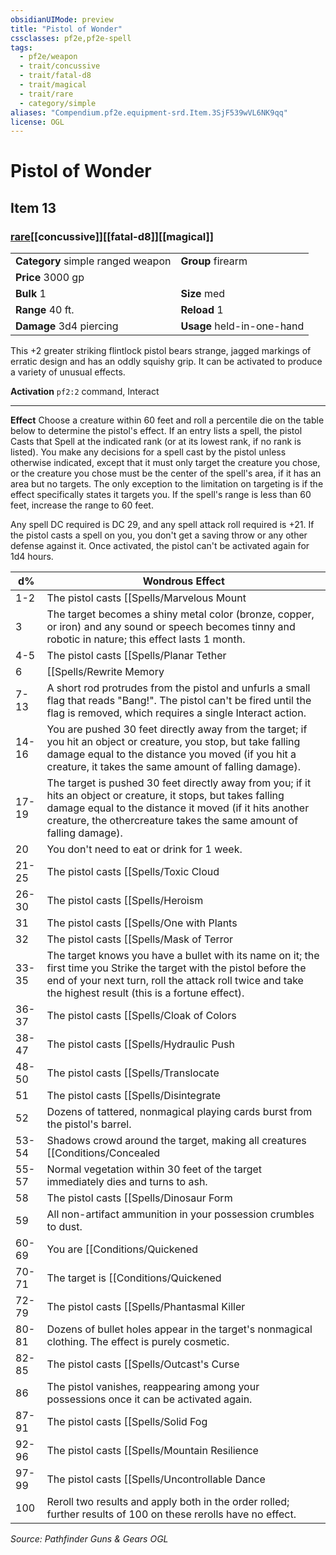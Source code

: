 ```yaml
---
obsidianUIMode: preview
title: "Pistol of Wonder"
cssclasses: pf2e,pf2e-spell
tags:
  - pf2e/weapon
  - trait/concussive
  - trait/fatal-d8
  - trait/magical
  - trait/rare
  - category/simple
aliases: "Compendium.pf2e.equipment-srd.Item.3SjF539wVL6NK9qq"
license: OGL
---
```

# Pistol of Wonder
## Item 13
### [rare](rare "Rare Rarity Trait")[[concussive]][[fatal-d8]][[magical]]

|  |  |
| -- | -- |
| **Category** simple ranged weapon | **Group** firearm |
| **Price** 3000 gp |  |
| **Bulk** 1 | **Size** med |
|**Range** 40 ft.| **Reload** 1|
| **Damage** 3d4 piercing  | **Usage** held-in-one-hand |



This +2 greater striking flintlock pistol bears strange, jagged markings of erratic design and has an oddly squishy grip. It can be activated to produce a variety of unusual effects.

**Activation** `pf2:2` command, Interact

* * *

**Effect** Choose a creature within 60 feet and roll a percentile die on the table below to determine the pistol's effect. If an entry lists a spell, the pistol Casts that Spell at the indicated rank (or at its lowest rank, if no rank is listed). You make any decisions for a spell cast by the pistol unless otherwise indicated, except that it must only target the creature you chose, or the creature you chose must be the center of the spell's area, if it has an area but no targets. The only exception to the limitation on targeting is if the effect specifically states it targets you. If the spell's range is less than 60 feet, increase the range to 60 feet.

Any spell DC required is DC 29, and any spell attack roll required is +21. If the pistol casts a spell on you, you don't get a saving throw or any other defense against it. Once activated, the pistol can't be activated again for 1d4 hours.

| d% | Wondrous Effect |
| --- | --- |
| 1-2 | The pistol casts [[Spells/Marvelous Mount|Marvelous Mount]] (4th rank) to produce a pale horse adjacent to you; only you can ride it. |
| 3 | The target becomes a shiny metal color (bronze, copper, or iron) and any sound or speech becomes tinny and robotic in nature; this effect lasts 1 month. |
| 4-5 | The pistol casts [[Spells/Planar Tether|Planar Tether]]. |
| 6 | [[Spells/Rewrite Memory|Rewrite Memory]] (6th rank) causes the target to forget you ever existed; you can't Sustain the Spell. |
| 7-13 | A short rod protrudes from the pistol and unfurls a small flag that reads "Bang!". The pistol can't be fired until the flag is removed, which requires a single Interact action. |
| 14-16 | You are pushed 30 feet directly away from the target; if you hit an object or creature, you stop, but take falling damage equal to the distance you moved (if you hit a creature, it takes the same amount of falling damage). |
| 17-19 | The target is pushed 30 feet directly away from you; if it hits an object or creature, it stops, but takes falling damage equal to the distance it moved (if it hits another creature, the othercreature takes the same amount of falling damage). |
| 20 | You don't need to eat or drink for 1 week. |
| 21-25 | The pistol casts [[Spells/Toxic Cloud|Toxic Cloud]]. |
| 26-30 | The pistol casts [[Spells/Heroism|Heroism]] on you. |
| 31 | The pistol casts [[Spells/One with Plants|One with Plants]] on you, except you appear as a Medium wooden grave marker bearing your name and the current date; you can't Dismiss the spell for 1 round. |
| 32 | The pistol casts [[Spells/Mask of Terror|Mask of Terror]], except the target appears as a more fearsome and violent version of itself to all observers. |
| 33-35 | The target knows you have a bullet with its name on it; the first time you Strike the target with the pistol before the end of your next turn, roll the attack roll twice and take the highest result (this is a fortune effect). |
| 36-37 | The pistol casts [[Spells/Cloak of Colors|Cloak of Colors]] on you with a duration of 1d10 rounds. |
| 38-47 | The pistol casts [[Spells/Hydraulic Push|Hydraulic Push]] (4th rank) as water streams from the pistol. |
| 48-50 | The pistol casts [[Spells/Translocate|Translocate]] on you, teleporting you to the space adjacent to the target opposite your current position; if that space isn't clear, you instead teleport to the nearest open space. |
| 51 | The pistol casts [[Spells/Disintegrate|Disintegrate]]. |
| 52 | Dozens of tattered, nonmagical playing cards burst from the pistol's barrel. |
| 53-54 | Shadows crowd around the target, making all creatures [[Conditions/Concealed|Concealed]] to the target while not in bright light; this effect lasts for 1 hour. |
| 55-57 | Normal vegetation within 30 feet of the target immediately dies and turns to ash. |
| 58 | The pistol casts [[Spells/Dinosaur Form|Dinosaur Form]] on you to transform you into a triceratops; the pistol protrudes from the base of your front horn, and you can fire (but not reload) the pistol while in this form. |
| 59 | All non-artifact ammunition in your possession crumbles to dust. |
| 60-69 | You are [[Conditions/Quickened|Quickened]] for 1 minute. You can use the extra action only to reload or fire the pistol. |
| 70-71 | The target is [[Conditions/Quickened|Quickened]] for 1 minute. It can use the extra action only to Step or Stride. |
| 72-79 | The pistol casts [[Spells/Phantasmal Killer|Phantasmal Killer]]. |
| 80-81 | Dozens of bullet holes appear in the target's nonmagical clothing. The effect is purely cosmetic. |
| 82-85 | The pistol casts [[Spells/Outcast's Curse|Outcast's Curse]]. |
| 86 | The pistol vanishes, reappearing among your possessions once it can be activated again. |
| 87-91 | The pistol casts [[Spells/Solid Fog|Solid Fog]], but with swirling dust and sand instead of fog. |
| 92-96 | The pistol casts [[Spells/Mountain Resilience|Mountain Resilience]] on you, making your skin rough and leathery; the target ignores the resistance you gain from this spell, and the target's attacks don't reduce the spell's duration. |
| 97-99 | The pistol casts [[Spells/Uncontrollable Dance|Uncontrollable Dance]] with a duration of 3 rounds, even on a failure or critical failure. |
| 100 | Reroll two results and apply both in the order rolled; further results of 100 on these rerolls have no effect. |

*Source: Pathfinder Guns & Gears*
*OGL*